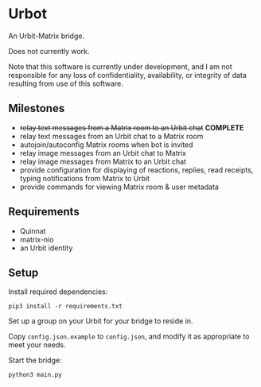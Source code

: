 # Urbot

An Urbit-Matrix bridge.

Does not currently work.

Note that this software is currently under development, and I am not responsible for any loss of confidentiality, availability, or integrity of data resulting from use of this software.

## Milestones

* ~~relay text messages from a Matrix room to an Urbit chat~~ **COMPLETE**
* relay text messages from an Urbit chat to a Matrix room
* autojoin/autoconfig Matrix rooms when bot is invited
* relay image messages from an Urbit chat to Matrix
* relay image messages from Matrix to an Urbit chat
* provide configuration for displaying of reactions, replies, read receipts, typing notifications from Matrix to Urbit
* provide commands for viewing Matrix room & user metadata

## Requirements

* Quinnat
* matrix-nio
* an Urbit identity

## Setup

Install required dependencies:

`pip3 install -r requirements.txt`

Set up a group on your Urbit for your bridge to reside in.

Copy `config.json.example` to `config.json`, and modify it as appropriate to meet your needs.

Start the bridge:

`python3 main.py`
